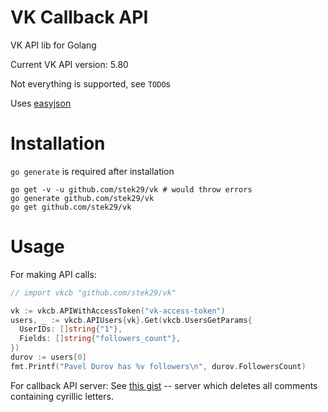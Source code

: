 # VK Callback API

VK API lib for Golang

Current VK API version: 5.80

Not everything is supported, see `TODO`s

Uses [easyjson](https://github.com/mailru/easyjson)

# Installation

`go generate` is required after installation

```
go get -v -u github.com/stek29/vk # would throw errors
go generate github.com/stek29/vk
go get github.com/stek29/vk
```

# Usage

For making API calls:
```go
// import vkcb "github.com/stek29/vk"

vk := vkcb.APIWithAccessToken("vk-access-token")
users, _ := vkcb.APIUsers{vk}.Get(vkcb.UsersGetParams{
  UserIDs: []string{"1"},
  Fields: []string{"followers_count"},
})
durov := users[0]
fmt.Printf("Pavel Durov has %v followers\n", durov.FollowersCount)
```

For callback API server: See [this
gist](https://gist.github.com/stek29/7da818858713b7d82c1567800a478399)
-- server which deletes all comments containing cyrillic letters.

